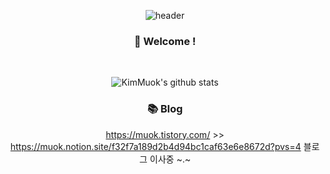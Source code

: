 <div align="center"> 
 
![header](https://capsule-render.vercel.app/api?type=waving&color=auto&height=150&section=header&text=KimMuok&fontSize=60&animation=fadeIn&fontAlignY=38&descAlignY=51&descAlign=62)

###  :wave: Welcome !
 <br/> 

![KimMuok's github stats](https://github-readme-stats.vercel.app/api?username=Muokok&show_icons=true&theme=radical)

### 📚 Blog
https://muok.tistory.com/ >> https://muok.notion.site/f32f7a189d2b4d94bc1caf63e6e8672d?pvs=4
블로그 이사중 ~.~

</div>
